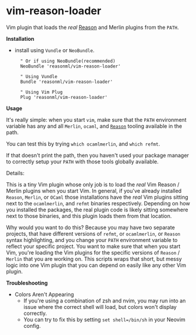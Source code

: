 vim-reason-loader
================
Vim plugin that loads the *real* [Reason](https://github.com/facebook/reason)
and Merlin plugins from the `PATH`.



**Installation**

- install using `Vundle` or `NeoBundle`.

        " Or if using NeoBundle(recommended)
        NeoBundle 'reasonml/vim-reason-loader'

        " Using Vundle
        Bundle 'reasonml/vim-reason-loader'

        " Using Vim Plug
        Plug 'reasonml/vim-reason-loader'

**Usage**

It's really simple: when you start `vim`, make sure that the `PATH` environment
variable has any and all `Merlin`, `ocaml`, and
[`Reason`](https://github.com/facebook/reason) tooling available in the path.

You can test this by trying `which ocamlmerlin`, and `which refmt`.

If that doesn't print the path, then you haven't used your package manager to
correctly setup your `PATH` with those tools globally available.

Details:

This is a tiny Vim plugin whose only job is to load the *real* Vim Reason /
Merlin plugins when you start Vim. In general, if you've already installed
`Reason`, `Merlin`, or `OCaml` those installations have the *real* Vim plugins
sitting next to the `ocamlmerlin`, and `refmt` binaries respectively. Depending
on how you installed the packages, the real plugin code is likely sitting
somewhere next to those binaries, and this plugin loads them from that
location.

Why would you want to do this? Because you may have two separate projects, that
have different versions of `refmt`, or `ocamlmerlin`, or `Reason` syntax
highlighting, and you change your `PATH` environment variable to reflect your
specific project. You want to make sure that when you start Vim, you're loading
the Vim plugins for the specific versions of `Reason` / `Merlin` that you are
working on. This scripts wraps that short, but messy logic into one Vim plugin
that you can depend on easily like any other Vim plugin.


**Troubleshooting**

- Colors Aren't Appearing
  - If you're using a combination of zsh and nvim, you may run into an issue where
the correct shell will load, but colors won't display correctly.
  - You can try to fix this by setting `set shell=/bin/sh` in your Neovim config.
